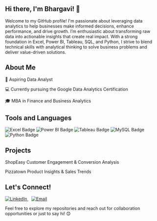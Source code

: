 ## Hi there, I'm Bhargavi! 👋

Welcome to my GitHub profile! I'm passionate about leveraging data analytics to help businesses make informed decisions, enhance performance, and drive growth. I’m enthusiastic about transforming raw data into actionable insights that create real impact. With a strong foundation in Excel, Power BI, Tableau, SQL, and Python, I strive to blend technical skills with analytical thinking to solve business problems and deliver value-driven solutions.

## About Me
💼 Aspiring Data Analyst

💻 Currently pursuing the Google Data Analytics Certification

🎓 MBA in Finance and Business Analytics

## Tools and Languages
<img src="https://img.shields.io/badge/Excel-217346?style=for-the-badge&logo=microsoft-excel&logoColor=white" alt="Excel Badge"/>
<img src="https://img.shields.io/badge/Power%20BI-F2C811?style=for-the-badge&logo=powerbi&logoColor=black" alt="Power BI Badge"/>
<img src="https://img.shields.io/badge/Tableau-E97627?style=for-the-badge&logo=tableau&logoColor=white" alt="Tableau Badge"/>
<img src="https://img.shields.io/badge/MySQL-005C84?style=for-the-badge&logo=mysql&logoColor=white" alt="MySQL Badge"/>
<img src="https://img.shields.io/badge/Python-3776AB?style=for-the-badge&logo=python&logoColor=white" alt="Python Badge"/>

## Projects
ShopEasy Customer Engagement & Conversion Analysis

Pizzatown Product Insights & Sales Trends

## Let's Connect!
<p align="left">
  <a href="https://www.linkedin.com/in/bhargavi-ab/" target="_blank" style="margin-right:10px;">
    <img src="https://img.shields.io/badge/LinkedIn-0077B5?style=for-the-badge&logo=linkedin&logoColor=white" alt="LinkedIn"/>
  </a>
  <a href="mailto:ab.bhargavi16@gmail.com" target="_blank">
    <img src="https://img.shields.io/badge/Email-D14836?style=for-the-badge&logo=gmail&logoColor=white" alt="Email"/>
  </a>
</p>

Feel free to explore my repositories and reach out for collaboration opportunities or just to say hi! 😊
